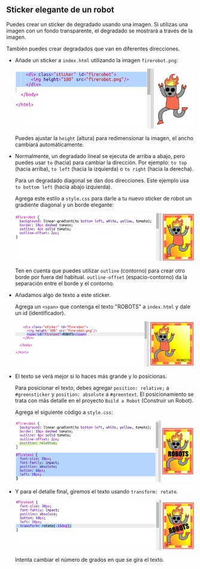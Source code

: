 ## Sticker elegante de un robot

Puedes crear un sticker de degradado usando una imagen. Si utilizas una imagen con un fondo transparente, el degradado se mostrará a través de la imagen.

También puedes crear degradados que van en diferentes direcciones.

+ Añade un sticker a `index.html` utilizando la imagen `firerobot.png`:
    
    ![captura de pantalla](images/stickers-fire-html.png)
    
    Puedes ajustar la `height` (altura) para redimensionar la imagen, el ancho cambiará automáticamente.

+ Normalmente, un degradado lineal se ejecuta de arriba a abajo, pero puedes usar `to` (hacia) para cambiar la dirección. Por ejemplo: `to top` (hacia arriba), `to left` (hacia la izquierda) o `to right` (hacia la derecha).
    
    Para un degradado diagonal se dan dos direcciones. Este ejemplo usa `to bottom left` (hacia abajo izquierda).
    
    Agrega este estilo a `style.css` para darle a tu nuevo sticker de robot un gradiente diagonal y un borde elegante:
    
    ![captura de pantalla](images/stickers-fire-gradient.png)
    
    Ten en cuenta que puedes utilizar `outline` (contorno) para crear otro borde por fuera del habitual. `outline-offset` (espacio-contorno) da la separación entre el borde y el contorno.

+ Añadamos algo de texto a este sticker.
    
    Agrega un `<span>` que contenga el texto "ROBOTS" a `index.html` y dale un id (identificador).
    
    ![captura de pantalla](images/stickers-fire-span.png)

+ El texto se verá mejor si lo haces más grande y lo posicionas.
    
    Para posicionar el texto, debes agregar `position: relative;` a `#greensticker` y `position: absolute` a `#greentext`. El posicionamiento se trata con más detalle en el proyecto `Build a Robot` (Construir un Robot).
    
    Agrega el siguiente código a `style.css`:
    
    ![captura de pantalla](images/stickers-fire-text-style.png)

+ Y para el detalle final, giremos el texto usando `transform: rotate`.
    
    ![captura de pantalla](images/stickers-fire-rotate.png)
    
    Intenta cambiar el número de grados en que se gira el texto.